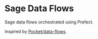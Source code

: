 # Sage Data Flows

Sage data flows orchestrated using Prefect.

Inspired by [Pocket/data-flows](https://github.com/Pocket/data-flows).
